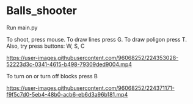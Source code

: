 # Balls_shooter
Run main.py

To shoot, press mouse. To draw lines press G. To draw poligon press T. Also, try press buttons: W, S, C

https://user-images.githubusercontent.com/96068252/224353028-52223d3c-0341-4615-b498-79309ded9004.mp4



To turn on or turn off blocks press B



https://user-images.githubusercontent.com/96068252/224371171-f9f5c7d0-5eb4-48b0-acb6-eb6d3a96b181.mp4

